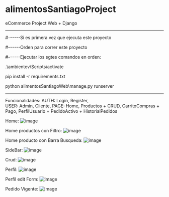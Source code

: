 # alimentosSantiagoProject
eCommerce Project Web + Django

-------------------------------------------------------------------------------------------

#------Si es primera vez que ejecuta este proyecto

#------Orden para correr este proyecto

#------Ejecutar los sgtes comandos en orden:

.\ambientev\Scripts\activate 

pip install -r requirements.txt

python alimentosSantiagoWeb\manage.py runserver

-------------------------------------------------------------------------------------------

Funcionalidades:
AUTH: Login, Register,  
USER: Admin, Cliente,
PAGE: Home, 
Productos + CRUD,
CarritoCompras + Pago,
PerfilUsuario + PedidoActivo + HistorialPedidos

Home:
![image](https://user-images.githubusercontent.com/101838235/172025800-1e6d4436-8406-4f22-8afd-573db58995c7.png)

Home productos con Filtro:
![image](https://user-images.githubusercontent.com/101838235/172025877-4a18a7e9-1097-450b-893f-417fec97ba24.png)

Home producto con Barra Busqueda:
![image](https://user-images.githubusercontent.com/101838235/172025933-764cf9d4-2510-4afc-8abf-fded781ee65c.png)

SideBar:
![image](https://user-images.githubusercontent.com/101838235/172026065-63a776fc-024a-4e12-bdb5-0a419d1d6a50.png)

Crud:
![image](https://user-images.githubusercontent.com/101838235/172025807-9e4a0ce4-eea0-40e3-884d-ec1546e4150d.png)

Perfil:
![image](https://user-images.githubusercontent.com/101838235/172025842-7148c824-7279-4f79-9b64-64f66969dac5.png)

Perfil edit Form:
![image](https://user-images.githubusercontent.com/101838235/172025855-ba663952-d5ce-4d8e-b265-4c2cd26a643d.png)

Pedido Vigente:
![image](https://user-images.githubusercontent.com/101838235/172025865-cda99b34-4d78-469b-aeb4-b6206f5a5e5b.png)
